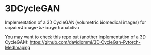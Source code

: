 # 3DCycleGAN
 Implementation of a 3D CycleGAN (volumetric biomedical images) for unpaired image-to-image translation

 You may want to check this repo out (another implementation of a 3D CycleGAN):
 https://github.com/davidiommi/3D-CycleGan-Pytorch-MedImaging
